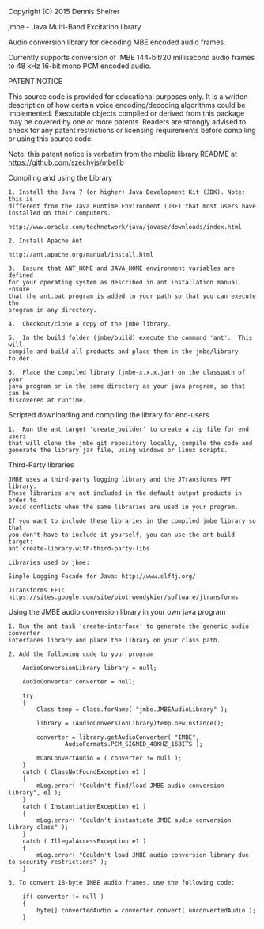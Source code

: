 Copyright (C) 2015 Dennis Sheirer

jmbe - Java Multi-Band Excitation library 

  Audio conversion library for decoding MBE encoded audio frames.  
  
  Currently supports conversion of IMBE 144-bit/20 millisecond audio frames to
  48 kHz 16-bit mono PCM encoded audio.

PATENT NOTICE

 This source code is provided for educational purposes only.  It is a written 
 description of how certain voice encoding/decoding algorithms could be 
 implemented.  Executable objects compiled or derived from this package may be 
 covered by one or more patents.  Readers are strongly advised to check for any 
 patent restrictions or licensing requirements before compiling or using this 
 source code.

 Note: this patent notice is verbatim from the mbelib library README at
 https://github.com/szechyjs/mbelib

Compiling and using the Library

	1. Install the Java 7 (or higher) Java Development Kit (JDK). Note: this is
	different from the Java Runtime Environment (JRE) that most users have 
	installed on their computers.
	
	http://www.oracle.com/technetwork/java/javase/downloads/index.html
	
	2. Install Apache Ant 
	
	http://ant.apache.org/manual/install.html
	
	3.  Ensure that ANT_HOME and JAVA_HOME environment variables are defined
	for your operating system as described in ant installation manual.  Ensure
	that the ant.bat program is added to your path so that you can execute the 
	program in any directory.
	
	4.  Checkout/clone a copy of the jmbe library.
	
	5.  In the build folder (jmbe/build) execute the command 'ant'.  This will
	compile and build all products and place them in the jmbe/library folder.
	
	6.  Place the compiled library (jmbe-x.x.x.jar) on the classpath of your
	java program or in the same directory as your java program, so that can be 
	discovered at runtime. 
	
Scripted downloading and compiling the library for end-users

	1.  Run the ant target 'create_builder' to create a zip file for end users 
	that will clone the jmbe git repository locally, compile the code and 
	generate the library jar file, using windows or linux scripts.
	
Third-Party libraries

	JMBE uses a third-party logging library and the JTransforms FFT library. 
	These libraries are not included in the default output products in order to 
	avoid conflicts when the same libraries are used in your program.
	
	If you want to include these libraries in the compiled jmbe library so that
	you don't have to include it yourself, you can use the ant build target:  
	ant create-library-with-third-party-libs
	
	Libraries used by jbme:
		
	Simple Logging Facade for Java: http://www.slf4j.org/
	
	JTransforms FFT: https://sites.google.com/site/piotrwendykier/software/jtransforms

Using the JMBE audio conversion library in your own java program

	1. Run the ant task 'create-interface' to generate the generic audio converter 
	interfaces library and place the library on your class path.
	
	2. Add the following code to your program
	
		AudioConversionLibrary library = null;
		
		AudioConverter converter = null;
		
		try
		{
			Class temp = Class.forName( "jmbe.JMBEAudioLibrary" );
			
			library = (AudioConversionLibrary)temp.newInstance();

			converter = library.getAudioConverter( "IMBE", 
					AudioFormats.PCM_SIGNED_48KHZ_16BITS );
			
			mCanConvertAudio = ( converter != null );
		} 
		catch ( ClassNotFoundException e1 )
		{
			mLog.error( "Couldn't find/load JMBE audio conversion library", e1 );
		}
		catch ( InstantiationException e1 )
		{
			mLog.error( "Couldn't instantiate JMBE audio conversion library class" );
		}
		catch ( IllegalAccessException e1 )
		{
			mLog.error( "Couldn't load JMBE audio conversion library due to security restrictions" );
		}
	
	3. To convert 18-byte IMBE audio frames, use the following code:

		if( converter != null )
		{
			byte[] convertedAudio = converter.convert( unconvertedAudio );
		}	
		
		